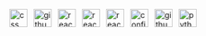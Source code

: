 <img align="left" alt="css" style="width: 32px; padding-right: 8px;" src="https://skillicons.dev/icons?i=css" /><img align="left" alt="github-config" style="width: 32px; padding-right: 8px;" src="https://skillicons.dev/icons?i=github-config" /><img align="left" alt="react-hooks" style="width: 32px; padding-right: 8px;" src="https://skillicons.dev/icons?i=react-hooks" /><img align="left" alt="react-router" style="width: 32px; padding-right: 8px;" src="https://skillicons.dev/icons?i=react-router" /><img align="left" alt="react" style="width: 32px; padding-right: 8px;" src="https://skillicons.dev/icons?i=react" /><img align="left" alt="config" style="width: 32px; padding-right: 8px;" src="https://skillicons.dev/icons?i=config" /><img align="left" alt="github-actions" style="width: 32px; padding-right: 8px;" src="https://skillicons.dev/icons?i=github-actions" /><img align="left" alt="python" style="width: 32px; padding-right: 8px;" src="https://skillicons.dev/icons?i=python" />